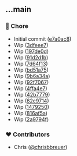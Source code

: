 
## ...main


### 🏡 Chore

- Initial commit ([e7a0ac8](https://github.com/stacksjs/logsmith/commit/e7a0ac8))
- Wip ([3dfeee7](https://github.com/stacksjs/logsmith/commit/3dfeee7))
- Wip ([197de0d](https://github.com/stacksjs/logsmith/commit/197de0d))
- Wip ([91d2d1b](https://github.com/stacksjs/logsmith/commit/91d2d1b))
- Wip ([7d64f13](https://github.com/stacksjs/logsmith/commit/7d64f13))
- Wip ([bd51a75](https://github.com/stacksjs/logsmith/commit/bd51a75))
- Wip ([9b6a34a](https://github.com/stacksjs/logsmith/commit/9b6a34a))
- Wip ([92f7067](https://github.com/stacksjs/logsmith/commit/92f7067))
- Wip ([4ffa4e7](https://github.com/stacksjs/logsmith/commit/4ffa4e7))
- Wip ([42b7779](https://github.com/stacksjs/logsmith/commit/42b7779))
- Wip ([62c9714](https://github.com/stacksjs/logsmith/commit/62c9714))
- Wip ([1479250](https://github.com/stacksjs/logsmith/commit/1479250))
- Wip ([816af5a](https://github.com/stacksjs/logsmith/commit/816af5a))
- Wip ([2a9794f](https://github.com/stacksjs/logsmith/commit/2a9794f))

### ❤️ Contributors

- Chris ([@chrisbbreuer](https://github.com/chrisbbreuer))


